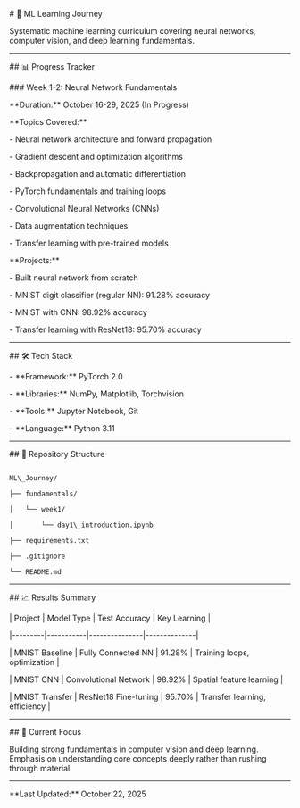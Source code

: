 \# 🚀 ML Learning Journey



Systematic machine learning curriculum covering neural networks, computer vision, and deep learning fundamentals.



---



\## 📊 Progress Tracker



\### Week 1-2: Neural Network Fundamentals  

\*\*Duration:\*\* October 16-29, 2025 (In Progress)



\*\*Topics Covered:\*\*

\- Neural network architecture and forward propagation

\- Gradient descent and optimization algorithms

\- Backpropagation and automatic differentiation

\- PyTorch fundamentals and training loops

\- Convolutional Neural Networks (CNNs)

\- Data augmentation techniques

\- Transfer learning with pre-trained models



\*\*Projects:\*\*

\- Built neural network from scratch

\- MNIST digit classifier (regular NN): 91.28% accuracy

\- MNIST with CNN: 98.92% accuracy  

\- Transfer learning with ResNet18: 95.70% accuracy



---



\## 🛠️ Tech Stack



\- \*\*Framework:\*\* PyTorch 2.0

\- \*\*Libraries:\*\* NumPy, Matplotlib, Torchvision

\- \*\*Tools:\*\* Jupyter Notebook, Git

\- \*\*Language:\*\* Python 3.11



---



\## 📁 Repository Structure

```

ML\_Journey/

├── fundamentals/

│   └── week1/

│       └── day1\_introduction.ipynb

├── requirements.txt

├── .gitignore

└── README.md

```



---



\## 📈 Results Summary



| Project | Model Type | Test Accuracy | Key Learning |

|---------|-----------|---------------|--------------|

| MNIST Baseline | Fully Connected NN | 91.28% | Training loops, optimization |

| MNIST CNN | Convolutional Network | 98.92% | Spatial feature learning |

| MNIST Transfer | ResNet18 Fine-tuning | 95.70% | Transfer learning, efficiency |



---



\## 🎯 Current Focus



Building strong fundamentals in computer vision and deep learning. Emphasis on understanding core concepts deeply rather than rushing through material.



---



\*\*Last Updated:\*\* October 22, 2025

